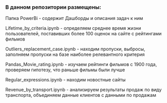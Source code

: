 ### В данном репозитории размещены:
Папка PowerBi - содержит Дашборды и описания задач к ним

Lifetime_by_criteria.ipynb - определяем среднее время жизни пользователей, поставивших более 100 оценок на сайте с рейтингами фильмов

Outliers_replacement_case.ipynb - находим пропуски, выбросы, заполняем пропуски на базе наиболее релевантного критерия

Pandas_Movie_rating.ipynb - изучаем рейтинги фильмов с 1900 года, проверяем гипотезу, что раньше фильмы были лучше

Regular_expressions.ipynb - находим новостные сайты

Revenue_by_transport.ipynb - анализируем результаты продаж по виду транспорта, объединяем данные клиентов с данными по продажам

